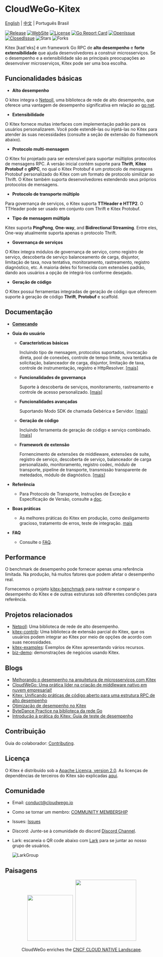 # CloudWeGo-Kitex

[English](README.md) | [中文](README_cn.md) | Português Brasil

[![Release](https://img.shields.io/github/v/release/cloudwego/kitex)](https://github.com/cloudwego/kitex/releases)
[![WebSite](https://img.shields.io/website?up_message=cloudwego&url=https%3A%2F%2Fwww.cloudwego.io%2F)](https://www.cloudwego.io/)
[![License](https://img.shields.io/github/license/cloudwego/kitex)](https://github.com/cloudwego/kitex/blob/main/LICENSE)
[![Go Report Card](https://goreportcard.com/badge/github.com/cloudwego/kitex)](https://goreportcard.com/report/github.com/cloudwego/kitex)
[![OpenIssue](https://img.shields.io/github/issues/cloudwego/kitex)](https://github.com/cloudwego/kitex/issues)
[![ClosedIssue](https://img.shields.io/github/issues-closed/cloudwego/kitex)](https://github.com/cloudwego/kitex/issues?q=is%3Aissue+is%3Aclosed)
![Stars](https://img.shields.io/github/stars/cloudwego/kitex)
![Forks](https://img.shields.io/github/forks/cloudwego/kitex)

Kitex [kaɪt'eks] é um framework Go RPC de **alto desempenho** e **forte extensibilidade** que ajuda desenvolvedores a construir microsserviços. Se o desempenho e a extensibilidade são as principais preocupações ao desenvolver microserviços, Kitex pode ser uma boa escolha.

## Funcionalidades básicas

- **Alto desempenho**

O kitex integra o [Netpoll](https://github.com/cloudwego/netpoll), uma biblioteca de rede de alto desempenho, que oferece uma vantagem de desempenho significativa em relação ao [go net](https://pkg.go.dev/net).

- **Extensibilidade**

O Kitex fornece muitas interfaces com implementação padrão para os usuários personalizarem. Você pode estendê-las ou injetá-las no Kitex para atender às suas necessidades (consulte a seção de extensão do framework abaixo).

- **Protocolo multi-mensagem**

O Kitex foi projetado para ser extensível para suportar múltiplos protocolos de mensagens RPC. A versão inicial contém suporte para **Thrift**, **Kitex Protobuf** e **gRPC**, no qual o Kitex Protobuf é um protocolo de mensagens Protobuf personalizado do Kitex com um formato de protocolo similizar ao Thrift. O Kitex também suporta desenvolvedores estendendo seus próprios protocolos de mensagens.

- **Protocolo de transporte múltiplo**

Para governança de serviços, o Kitex suporta **TTHeader e HTTP2**. O TTHeader pode ser usado em conjunto com Thrift e Kitex Protobuf.

- **Tipo de mensagem múltipla**

Kitex suporta **PingPong**, **One-way**, and **Bidirectional Streaming**. Entre eles, One-way atualmente suporta apenas o protocolo Thrift.

- **Governança de serviços**

O Kitex integra módulos de governança de serviço, como registro de serviço, descoberta de serviço balanceamento de carga, disjuntor, limitação de taxa, nova tentativa, monitoramento, rastreamento, registro diagnóstico, etc. A maioria deles foi fornecida com extensões padrão, dando aos usuários a opção de integrá-los conforme desejado.

- **Geração de código**

O Kitex possui ferramentas integradas de geração de código que oferecem suporte à geração de código **Thrift**, **Protobuf** e scaffold.

## Documentação

- [**Começando**](https://www.cloudwego.io/docs/kitex/getting-started/)

- **Guia do usuário**

  - **Características básicas**
  
    Incluindo tipo de mensagem, protocolos suportados, invocação direta, pool de conexões, controle de tempo limite, nova tentativa de solicitação, balanceador de carga, disjuntor, limitação de taxa, controle de instrumentação, registro e HttpResolver. [[mais]](https://www.cloudwego.io/docs/kitex/tutorials/basic-feature/)
    
  - **Funcionalidades de governança**
  
    Suporte à descoberta de serviços, monitoramento, rastreamento e controle de acesso personalizado. [[mais]](https://www.cloudwego.io/docs/kitex/tutorials/service-governance/)
    
  - **Funcionalidades avançadas**
  
    Suportando Modo SDK de chamada Gebérica e Servidor. [[mais]](https://www.cloudwego.io/docs/kitex/tutorials/advanced-feature/)
    
  - **Geração de código**
  
    Incluindo ferramenta de geração de código e serviço combinado. [[mais]](https://www.cloudwego.io/docs/kitex/tutorials/code-gen/)
    
  - **Framework de extensão**
  
    Fornencimento de extensões de middleware, extensões de suíte, registro de serviço, descoberta de serviço, balanceador de carga personalizado, monitoramento, registro codec, módulo de transporte, pipeline de transporte, transmissão transparente de metedados, módulo de diagnóstico. [[mais]](https://www.cloudwego.io/docs/kitex/tutorials/framework-exten/)
  
- **Referência**

  - Para Protocolo de Transporte, Instruções de Exceção e Especificação de Versão, consulte a [doc](https://www.cloudwego.io/docs/kitex/reference/).

- **Boas práticas**
  - As melhores práticas do Kitex em produção, como desligamento gracioso, tratamento de erros, teste de integração. [mais](https://www.cloudwego.io/docs/kitex/best-practice/)

- **FAQ**

  - Consulte o [FAQ](https://www.cloudwego.io/docs/kitex/faq/).

## Performance

O benchmark de desempenho pode fornecer apenas uma referência limitada. Na produção, há muitos fatores que podem afetar o desempenho real.

Fornecemos o projeto [kitex-benchmark](https://github.com/cloudwego/kitex-benchmark) para rastrear e comparar o desempenho do Kitex e de outras estruturas sob diferentes condições para referência.

## Projetos relacionados

- [Netpoll](https://github.com/cloudwego/netpoll): Uma biblioteca de rede de alto desempenho.
- [kitex-contrib](https://github.com/kitex-contrib): Uma biblioteca de extensão parcial do Kitex, que os usuários podem integrar ao Kitex por meio de opções de acordo com suas necessidades.
- [kitex-examples](https://github.com/cloudwego/kitex-examples): Exemplos de Kitex apresentando vários recursos.
- [biz-demo](https://github.com/cloudwego/biz-demo): demonstrações de negócios usando Kitex.

## Blogs
- [Melhorando o desempenho na arquitetura de microsserviços com Kitex](https://www.cloudwego.io/blog/2024/01/29/enhancing-performance-in-microservice-architecture-with-kitex/)
- [CloudWeGo: Uma prática líder na criação de middleware nativo em nuvem empresarial!](https://www.cloudwego.io/blog/2023/06/15/cloudwego-a-leading-practice-for-building-enterprise-cloud-native-middleware/)
- [Kitex: Unificando práticas de código aberto para uma estrutura RPC de alto desempenho](https://www.cloudwego.io/blog/2022/09/30/kitex-unifying-open-source-practice-for-a-high-performance-rpc-framework/)
- [Otimização de desempenho no Kitex](https://www.cloudwego.io/blog/2021/09/23/performance-optimization-on-kitex/)
- [ByteDance Practice na biblioteca da rede Go](https://www.cloudwego.io/blog/2021/10/09/bytedance-practices-on-go-network-library/)
- [Introdução à prática do Kitex: Guia de teste de desempenho](https://www.cloudwego.io/blog/2021/11/24/getting-started-with-kitexs-practice-performance-testing-guide/)

## Contribuição

Guia do colaborador: [Contributing](https://github.com/cloudwego/kitex/blob/develop/CONTRIBUTING.md).

## Licença

O Kitex é distribuído sob a [Apache Licença, version 2.0](https://github.com/cloudwego/kitex/blob/develop/LICENSE). As licenças de dependências de terceiros do Kitex são explicadas [aqui](https://github.com/cloudwego/kitex/blob/develop/licenses).

## Comunidade
- Email: [conduct@cloudwego.io](conduct@cloudwego.io)
- Como se tornar um membro: [COMMUNITY MEMBERSHIP](https://github.com/cloudwego/community/blob/main/COMMUNITY_MEMBERSHIP.md)
- Issues: [Issues](https://github.com/cloudwego/kitex/issues)
- Discord: Junte-se à comunidade do discord [Discord Channel](https://discord.gg/jceZSE7DsW).
- Lark: escaneia o QR code abaixo com [Lark](https://www.larksuite.com/zh_cn/download) para se juntar ao nosso grupo de usuários.

    ![LarkGroup](images/lark_group.png)

## Paisagens

<p align="center">
<img src="https://landscape.cncf.io/images/cncf-landscape-horizontal-color.svg" width="150"/>&nbsp;&nbsp;<img src="https://www.cncf.io/wp-content/uploads/2023/04/cncf-main-site-logo.svg" width="200"/>
<br/><br/>
CloudWeGo enriches the <a href="https://landscape.cncf.io/">CNCF CLOUD NATIVE Landscape</a>.
</p>
